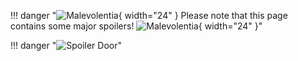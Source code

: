 !!! danger "![Malevolentia](/assets/img/items/mythical/Malevolentia.webp){ width="24" } Please note that this page contains some major spoilers! ![Malevolentia](/assets/img/items/mythical/Malevolentia.webp){ width="24" }"

!!! danger "![Spoiler Door](/assets/img/spoiler_door.png)"
